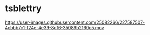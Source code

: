# tsblettry



https://user-images.githubusercontent.com/25082266/227587507-4cbbb7c1-f24e-4e39-8df6-35089b2160c5.mov

